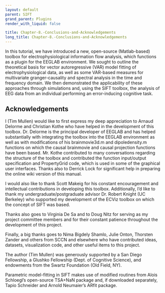 ```yaml
---
layout: default
parent: SIFT
grand_parent: Plugins
render_with_liquid: false

title: Chapter-8.-Conclusions-and-Acknowledgements
long_title: Chapter-8.-Conclusions-and-Acknowledgements
---
```

In this tutorial, we have introduced a new, open-source (Matlab-based)
toolbox for electrophysiological information flow analysis, which
functions as a plugin for the EEGLAB environment. We sought to outline
the theoretical basis for vector autoregressive (VAR) model fitting of
electrophysiological data, as well as some VAR-based measures for
multivariate granger-causality and spectral analysis in the time and
frequency domain. We then demonstrated the applicability of these
approaches through simulations and, using the SIFT toolbox, the analysis
of EEG data from an individual performing an error-inducing cognitive
task.

## Acknowledgements

I (Tim Mullen) would like to first express my deep appreciation to Arnaud Delorme and
Christian Kothe who have helped in the development of this toolbox. Dr.
Delorme is the principal developer of EEGLAB and has helped
substantially with integrating the toolbox into the EEGLAB environment
as well as with modifications of his brainmovie3d.m and dipoledensity.m
functions on which the causal brainmovie and causal projection functions
have been based. Mr. Kothe contributed to many conversations regarding
the structure of the toolbox and contributed the function input/output
specification and PropertyGrid code, which is used in some of the
graphical user interfaces. Thanks also to Derrick Lock for significant
help in preparing the online wiki version of this manual.


I would also like to thank Scott Makeig for his constant encouragement
and intellectual contributions in developing this toolbox. Additionally,
I’d like to thank my undergraduate/postgraduate advisor Dr. Robert
Knight (UC Berkeley) who supported my development of the ECViz toolbox
on which the concept of SIFT was based.


Thanks also goes to Virginia De Sa and to Doug Nitz for serving as my
project committee members and for their constant patience throughout the
development of this project.


Finally, a big thanks goes to Nima Bigdely Shamlo, Julie Onton, Thorsten
Zander and others from SCCN and elsewhere who have contributed ideas,
datasets, visualization code, and other useful items to this project.


The author (Tim Mullen) was generously supported by a San Diego
Fellowship, a Glushko Fellowship (Dept. of Cognitive Science), and
endowments from the Swartz Foundation (Old Field, NY).


Parametric model-fitting in SIFT makes use of modified routines from
Alois Schloegl’s open-source TSA+NaN package and, if downloaded
separately, Tapio Schneider and Arnold Neumaier’s ARfit package.

